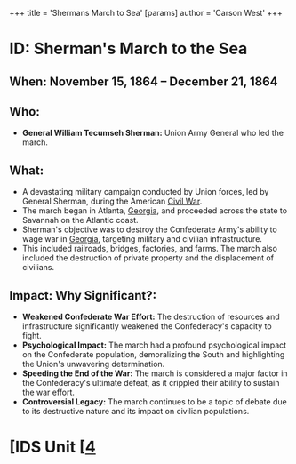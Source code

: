 +++
 title = 'Shermans March to Sea'
[params]
	author = 'Carson West'
+++
# ID: Sherman's March to the Sea

## When: November 15, 1864 – December 21, 1864 

## Who:  
* **General William Tecumseh Sherman:**  Union Army General who led the march. 

## What:
* A devastating military campaign conducted by Union forces, led by General Sherman, during the American [Civil War](./../civil-war/). 
* The march began in Atlanta, [Georgia](./../georgia/), and proceeded across the state to Savannah on the Atlantic coast.
* Sherman's objective was to destroy the Confederate Army's ability to wage war in [Georgia](./../georgia/), targeting military and civilian infrastructure.  
* This included railroads, bridges, factories, and farms. The march also included the destruction of private property and the displacement of civilians.

## Impact: Why Significant?:
* **Weakened Confederate War Effort:** The destruction of resources and infrastructure significantly weakened the Confederacy's capacity to fight.
* **Psychological Impact:** The march had a profound psychological impact on the Confederate population, demoralizing the South and highlighting the Union's unwavering determination.
* **Speeding the End of the War:** The march is considered a major factor in the Confederacy's ultimate defeat, as it crippled their ability to sustain the war effort.
* **Controversial Legacy:**  The march continues to be a topic of debate due to its destructive nature and its impact on civilian populations. 

# [IDS Unit [[4](./../ids-unit-[[4/)